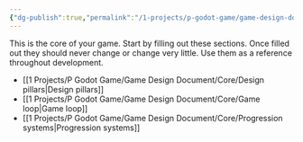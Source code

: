 ```yaml
---
{"dg-publish":true,"permalink":"/1-projects/p-godot-game/game-design-document/core/core/","pinned":true,"created":"2024-04-14T18:04:56.281+02:00","updated":"2024-04-14T18:08:54.047+02:00"}
---
```



This is the core of your game. Start by filling out these sections. Once filled out they should never change or change very little. Use them as a reference throughout development.


- [[1 Projects/P Godot Game/Game Design Document/Core/Design pillars\|Design pillars]]
- [[1 Projects/P Godot Game/Game Design Document/Core/Game loop\|Game loop]]
- [[1 Projects/P Godot Game/Game Design Document/Core/Progression systems\|Progression systems]]


